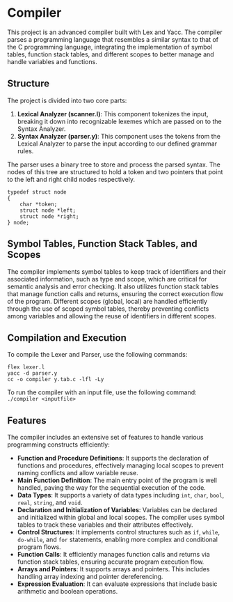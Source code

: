 # Compiler

This project is an advanced compiler built with Lex and Yacc. The compiler parses a programming language that resembles a similar syntax to that of the C programming language, integrating the implementation of symbol tables, function stack tables, and different scopes to better manage and handle variables and functions.

## Structure
The project is divided into two core parts:

1. **Lexical Analyzer (scanner.l)**: This component tokenizes the input, breaking it down into recognizable lexemes which are passed on to the Syntax Analyzer.
2. **Syntax Analyzer (parser.y)**: This component uses the tokens from the Lexical Analyzer to parse the input according to our defined grammar rules.

The parser uses a binary tree to store and process the parsed syntax. The nodes of this tree are structured to hold a token and two pointers that point to the left and right child nodes respectively. 
```
typedef struct node
{
    char *token;
    struct node *left;
    struct node *right;
} node;
```

## Symbol Tables, Function Stack Tables, and Scopes
The compiler implements symbol tables to keep track of identifiers and their associated information, such as type and scope, which are critical for semantic analysis and error checking.
It also utilizes function stack tables that manage function calls and returns, ensuring the correct execution flow of the program.
Different scopes (global, local) are handled efficiently through the use of scoped symbol tables, thereby preventing conflicts among variables and allowing the reuse of identifiers in different scopes.

## Compilation and Execution
To compile the Lexer and Parser, use the following commands:
```
flex lexer.l
yacc -d parser.y
cc -o compiler y.tab.c -lfl -Ly
```
To run the compiler with an input file, use the following command:
``` ./compiler <inputfile> ```

## Features

The compiler includes an extensive set of features to handle various programming constructs efficiently:
* **Function and Procedure Definitions**: It supports the declaration of functions and procedures, effectively managing local scopes to prevent naming conflicts and allow variable reuse.
* **Main Function Definition**: The main entry point of the program is well handled, paving the way for the sequential execution of the code.
* **Data Types**: It supports a variety of data types including `int`, `char`, `bool`, `real`, `string`, and `void`.
* **Declaration and Initialization of Variables**: Variables can be declared and initialized within global and local scopes. The compiler uses symbol tables to track these variables and their attributes effectively.
* **Control Structures**: It implements control structures such as `if`, `while`, `do-while`, and `for` statements, enabling more complex and conditional program flows.
* **Function Calls**: It efficiently manages function calls and returns via function stack tables, ensuring accurate program execution flow.
* **Arrays and Pointers**: It supports arrays and pointers. This includes handling array indexing and pointer dereferencing.
* **Expression Evaluation**: It can evaluate expressions that include basic arithmetic and boolean operations.





